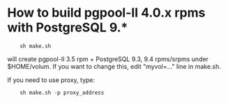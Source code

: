 How to build pgpool-II 4.0.x rpms with PostgreSQL 9.*
==================

```
	sh make.sh
```
will create pgpool-II 3.5 rpm + PostgreSQL 9.3, 9.4 rpms/srpms under
$HOME/volum. If you want to change this, edit "myvol=..." line in make.sh.

If you need to use proxy, type:

```
	sh make.sh -p proxy_address
```
